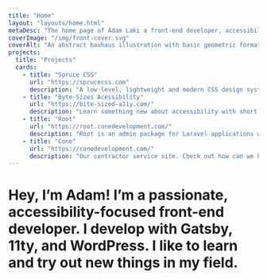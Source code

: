 ```yaml
---
title: "Home"
layout: "layouts/home.html"
metaDesc: "The home page of Adam Laki a front-end developer, accessibility specialist."
coverImage: "/img/front-cover.svg"
coverAlt: "An abstract bauhaus illustration with basic geometric formations."
projects:
  title: "Projects"
  cards:
    - title: "Spruce CSS"
      url: "https://sprucecss.com"
      description: "A low-level, lightweight and modern CSS design system, authoring tool built on Sass."
    - title: "Byte-Sizes Acessibility"
      url: "https://bite-sized-a11y.com/"
      description: "Learn something new about accessibility with short and solid articles (less than 150 words)."
    - title: "Root"
      url: "https://root.conedevelopment.com/"
      description: "Root is an admin package for Laravel applications with extension support."
    - title: "Cone"
      url: "https://conedevelopment.com/"
      description: "Our contractor service site. Check out how can we help you to develop your next web-based project."
---
```


# Hey, I’m Adam! **I’m a passionate, accessibility-focused front-end developer.** I develop with Gatsby, 11ty, and WordPress. I like to learn and try out new things in my field.
